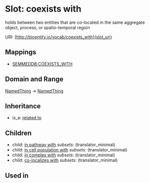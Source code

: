 # Slot: coexists with


holds between two entities that are co-located in the same aggregate object, process, or spatio-temporal region

URI: [http://bioentity.io/vocab/coexists_with](slot_uri)
## Mappings

 * [SEMMEDDB:COEXISTS_WITH](http://purl.obolibrary.org/obo/SEMMEDDB_COEXISTS_WITH)
## Domain and Range

[NamedThing](NamedThing.md) -> [NamedThing](NamedThing.md)
## Inheritance

 *  is_a: [related to](related_to.md)
## Children

 *  child: [in pathway with](in_pathway_with.md) *subsets*: (translator_minimal)
 *  child: [in cell population with](in_cell_population_with.md) *subsets*: (translator_minimal)
 *  child: [in complex with](in_complex_with.md) *subsets*: (translator_minimal)
 *  child: [co-localizes with](co-localizes_with.md) *subsets*: (translator_minimal)
## Used in

